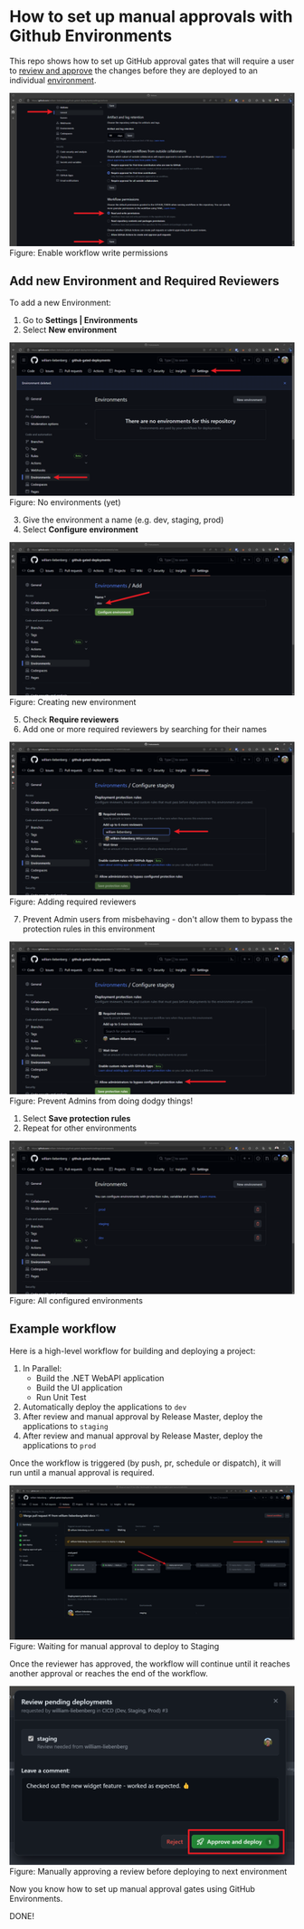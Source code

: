 # How to set up manual approvals with Github Environments

This repo shows how to set up GitHub approval gates that will require a user to [review and approve](https://docs.github.com/en/actions/managing-workflow-runs/reviewing-deployments) the changes before they are deployed to an individual [environment](https://docs.github.com/en/actions/deployment/targeting-different-environments/using-environments-for-deployment).

![Enable Workflow Write permissions](docs/images/enable-workflow-write-permissions.png)
Figure: Enable workflow write permissions

## Add new Environment and Required Reviewers

To add a new Environment:

1. Go to **Settings | Environments**
2. Select **New environment**

![No Environments](docs/images/no-environments.png)
Figure: No environments (yet)

3. Give the environment a name (e.g. dev, staging, prod)
4. Select **Configure environment**

![New Environment](docs/images/create-new-environment.png)
Figure: Creating new environment

5. Check **Require reviewers**
6. Add one or more required reviewers by searching for their names

![Add required reviewers](docs/images/add-required-reviewers.png) 
Figure: Adding required reviewers

7. Prevent Admin users from misbehaving - don't allow them to bypass the protection rules in this environment

![Prevent Admins from doing dodgy things!](docs/images/prevent-bypassing-protection-rules.png)
Figure: Prevent Admins from doing dodgy things!

1. Select **Save protection rules**
2. Repeat for other environments

![Environments](docs/images/all-environments.png)
Figure: All configured environments

## Example workflow

Here is a high-level workflow for building and deploying a project:

1. In Parallel:
   - Build the .NET WebAPI application
   - Build the UI application
   - Run Unit Test
2. Automatically deploy the applications to `dev`
3. After review and manual approval by Release Master, deploy the applications to `staging`
4. After review and manual approval by Release Master, deploy the applications to `prod`

Once the workflow is triggered (by push, pr, schedule or dispatch), it will run until a manual approval is required.

![Waiting for manual approval to deploy to Staging](docs/images/waiting-for-manual-approval.png)
Figure: Waiting for manual approval to deploy to Staging

Once the reviewer has approved, the workflow will continue until it reaches another approval or reaches the end of the workflow.

![Manually approving a review before deploying to next environment](docs/images/manual-approval.png)
Figure: Manually approving a review before deploying to next environment

Now you know how to set up manual approval gates using GitHub Environments.

DONE!